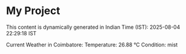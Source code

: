 # My Project

This content is dynamically generated in Indian Time (IST): 2025-08-04 22:29:18 IST


Current Weather in Coimbatore:
Temperature: 26.88 °C
Condition: mist
